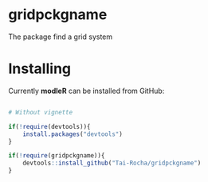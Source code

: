 # gridpckgname
The package find a grid system 

# Installing

Currently **modleR** can be installed from GitHub:

``` r

# Without vignette

if(!require(devtools)){
    install.packages("devtools")
}

if(!require(gridpckgname)){
    devtools::install_github("Tai-Rocha/gridpckgname")
}

```
